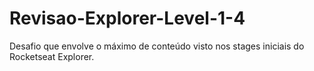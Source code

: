 # Revisao-Explorer-Level-1-4
Desafio que envolve o máximo de conteúdo visto nos stages iniciais do Rocketseat Explorer.
